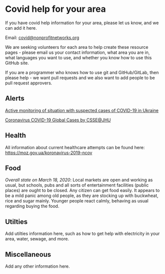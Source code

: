 # Covid help for your area

If you have covid help information for your area, please let us know, and we can add it here. 

Email: covid@nonprofitnetworks.org

We are seeking volunteers for each area to help create these resource pages - 
please email us your contact information, what area you are in, what languages you want to use, and whether you know how to use this GitHub site.

If you are a programmer who knows how to use git and GitHub/GitLab, then please help -
we want pull requests and we also want to add people to be pull request approvers.

## Alerts

[Active monitoring of situation with suspected cases of COVID-19 in Ukraine](https://public.tableau.com/views/monitor_15841091301660/sheet0?:display_count=y&:origin=viz_share_link)

[Coronavirus COVID-19 Global Cases by CSSE@JHU](https://gisanddata.maps.arcgis.com/apps/opsdashboard/index.html#/bda7594740fd40299423467b48e9ecf6)
## Health

All information about current healthcare attempts can be found here: https://moz.gov.ua/koronavirus-2019-ncov

## Food

*Overall state on March 18, 2020*:
Local markets are open and working as usual, but schools, pubs and all sorts of entertainment facilities (public places) are ought to be closed. Any citizen can get food easily. It appears to be a mild panic among old people, as they are stocking up with buckwheat, rice and sugar mainly. Younger people react calmly, behaving as usual regarding buying the food.

## Utilties

Add utilties information here, such as how to get help with electricity in your area, water, sewage, and more.

## Miscellaneous

Add any other information here.
